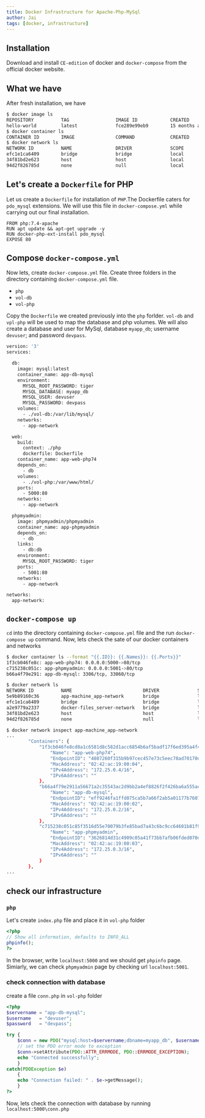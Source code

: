 ```yaml
---
title: Docker Infrastructure for Apache-Php-MySql
author: Jai
tags: [docker, infrastructure]
---
```


## Installation
Download and install `CE-edition` of docker and `docker-compose` from the official docker website.

<!--truncate-->

## What we have
After fresh installation, we have
```bash
$ docker image ls
REPOSITORY          TAG                 IMAGE ID            CREATED             SIZE
hello-world         latest              fce289e99eb9        15 months ago       1.84kB
$ docker container ls
CONTAINER ID        IMAGE               COMMAND             CREATED             STATUS              PORTS               NAMES
$ docker network ls
NETWORK ID          NAME                DRIVER              SCOPE
efc1e1ca6409        bridge              bridge              local
34f81bd2e623        host                host                local
94d2f826785d        none                null                local
```
## Let's create a `Dockerfile` for PHP
Let us create a `Dockerfile` for installation of `PHP`.The Dockerfile caters for `pdo_mysql` extensions. We will use this file in `docker-compose.yml` while carrying out our final installation.
```
FROM php:7.4-apache
RUN apt update && apt-get upgrade -y
RUN docker-php-ext-install pdo_mysql
EXPOSE 80
```
## Compose `docker-compose.yml`
Now lets, create `docker-compose.yml` file. Create three folders in the directory containing `docker-compose.yml` file.

* `php`
* `vol-db`
* `vol-php`

Copy the `Dockerfile` we created previously into the `php` forlder. `vol-db` and `vpl-php` will be used to map the database and php volumes. We will also create a database and user for MySql, database `myapp_db`; username `devuser`; and password `devpass`.

```bash
version: '3'
services:

  db:
    image: mysql:latest
    container_name: app-db-mysql
    environment:
      MYSQL_ROOT_PASSWORD: tiger
      MYSQL_DATABASE: myapp_db
      MYSQL_USER: devuser
      MYSQL_PASSWORD: devpass
    volumes:
      - ./vol-db:/var/lib/mysql/
    networks:
      - app-network

  web:
    build:    
      context: ./php
      dockerfile: Dockerfile
    container_name: app-web-php74
    depends_on:
      - db
    volumes:
      - ./vol-php:/var/www/html/
    ports:
      - 5000:80
    networks:
      - app-network

  phpmyadmin:
    image: phpmyadmin/phpmyadmin
    container_name: app-phpmyadmin
    depends_on:
      - db    
    links: 
      - db:db    
    environment:      
      MYSQL_ROOT_PASSWORD: tiger 
    ports:
      - 5001:80
    networks:
      - app-network

networks:
  app-network:

```
## `docker-compose up`

`cd` into the directory containing `docker-compose.yml` file and the run `docker-compose up` command. Now, lets check the sate of our docker containers and networks
```bash
$ docker container ls --format "{{.ID}}: {{.Names}}: {{.Ports}}"
1f3cb046fe8c: app-web-php74: 0.0.0.0:5000->80/tcp
c715238c051c: app-phpmyadmin: 0.0.0.0:5001->80/tcp
b66a4f79e291: app-db-mysql: 3306/tcp, 33060/tcp

$ docker network ls 
NETWORK ID          NAME                          DRIVER              SCOPE
5e9b89160c36        app-machine_app-network       bridge              local
efc1e1ca6409        bridge                        bridge              local
a2e9779a2337        docker-files_server-network   bridge              local
34f81bd2e623        host                          host                local
94d2f826785d        none                          null                local
```
```bash
$ docker network inspect app-machine_app-network 
...
        "Containers": {
            "1f3cb046fe8cd8a1c6581d8c582d1acc6854b6af5badf17f6ed395a4f4acd934": {
                "Name": "app-web-php74",
                "EndpointID": "4807260f315b9b97cec457e73c5eec78ad70170d0e7b4e34fd30c57448b96e8f",
                "MacAddress": "02:42:ac:19:00:04",
                "IPv4Address": "172.25.0.4/16",
                "IPv6Address": ""
            },
            "b66a4f79e2911a56671a2c35543ac2d9bb2a4ef8826f2f426ba6a555ace46ff6": {
                "Name": "app-db-mysql",
                "EndpointID": "eff9246fa1ffd075ca5b7a66f2ab5a01177b7607a50b545a9814eda76b1e22e6",
                "MacAddress": "02:42:ac:19:00:02",
                "IPv4Address": "172.25.0.2/16",
                "IPv6Address": ""
            },
            "c715238c051c85f3516d55e70079b3fe85bad7a43c6bc9cc64601b81f9650f62": {
                "Name": "app-phpmyadmin",
                "EndpointID": "3626814d31c4909c05a41f73bb7afb06fded070d217c9ece38cf297e31626850",
                "MacAddress": "02:42:ac:19:00:03",
                "IPv4Address": "172.25.0.3/16",
                "IPv6Address": ""
            }
        },
...
```
## check our infrastructure
### `php`
Let's create `index.php` file and place it in `vol-php` folder
```php
<?php
// Show all information, defaults to INFO_ALL
phpinfo();
?>
```
In the browser, write `localhost:5000` and we should get `phpinfo` page. Simiarly, we can check `phpmyadmin` page by checking url `localhost:5001`.
### check connection with database
create a file `conn.php` in `vol-php` folder
```php
<?php
$servername = "app-db-mysql";
$username   = "devuser";
$password   = "devpass";

try {
    $conn = new PDO("mysql:host=$servername;dbname=myapp_db", $username, $password);
    // set the PDO error mode to exception
    $conn->setAttribute(PDO::ATTR_ERRMODE, PDO::ERRMODE_EXCEPTION);
    echo "Connected successfully";
    }
catch(PDOException $e)
    {
    echo "Connection failed: " . $e->getMessage();
    }
?>
```
Now, lets check the connection with database by running `localhost:5000\conn.php`



 
